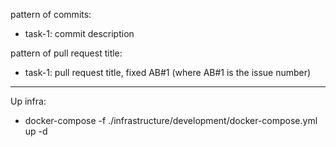 pattern of commits:

- task-1: commit description

pattern of pull request title:

- task-1: pull request title, fixed AB#1 (where AB#1 is the issue number)

---------------------
Up infra:
- docker-compose -f ./infrastructure/development/docker-compose.yml up -d 
